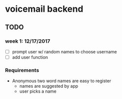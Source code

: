 # voicemail backend

## TODO
### week 1: 12/17/2017
- [ ] prompt user w/ random names to choose username
- [ ] add user function

### Requirements
- Anonymous two word names are easy to register
  - names are suggested by app
  - user picks a name
